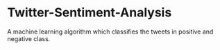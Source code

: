 # Twitter-Sentiment-Analysis
A machine learning algorithm which classifies the tweets in positive and negative class.
